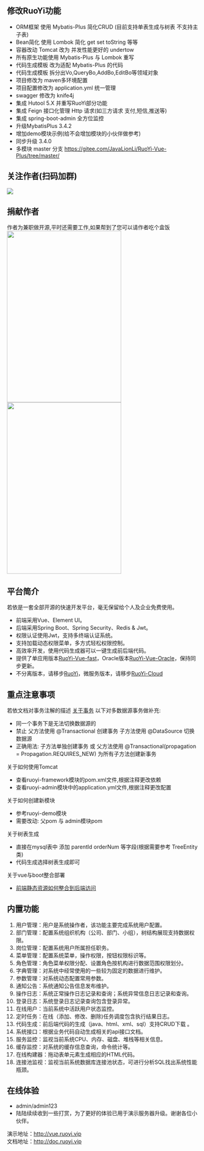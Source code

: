 ## 修改RuoYi功能

* ORM框架 使用 Mybatis-Plus 简化CRUD (目前支持单表生成与树表 不支持主子表)
* Bean简化 使用 Lombok 简化 get set toString 等等
* 容器改动 Tomcat 改为 并发性能更好的 undertow
* 所有原生功能使用 Mybatis-Plus 与 Lombok 重写
* 代码生成模板 改为适配 Mybatis-Plus 的代码
* 代码生成模板 拆分出Vo,QueryBo,AddBo,EditBo等领域对象
* 项目修改为 maven多环境配置
* 项目配置修改为 application.yml 统一管理
* swagger 修改为 knife4j
* 集成 Hutool 5.X 并重写RuoYi部分功能
* 集成 Feign 接口化管理 Http 请求(如三方请求 支付,短信,推送等)
* 集成 spring-boot-admin 全方位监控
* 升级MybatisPlus 3.4.2
* 增加demo模块示例(给不会增加模块的小伙伴做参考)
* 同步升级 3.4.0
* 多模块 master 分支 https://gitee.com/JavaLionLi/RuoYi-Vue-Plus/tree/master/

## 关注作者(扫码加群)
![](https://images.gitee.com/uploads/images/2021/0508/235345_5503356a_1766278.jpeg)

## 捐献作者
作者为兼职做开源,平时还需要工作,如果帮到了您可以请作者吃个盒饭  
<img src="https://images.gitee.com/uploads/images/2021/0525/101654_451e4523_1766278.jpeg" width="300px" height="450px" />
<img src="https://images.gitee.com/uploads/images/2021/0525/101713_3d18b119_1766278.jpeg" width="300px" height="450px" />

## 平台简介

若依是一套全部开源的快速开发平台，毫无保留给个人及企业免费使用。

* 前端采用Vue、Element UI。
* 后端采用Spring Boot、Spring Security、Redis & Jwt。
* 权限认证使用Jwt，支持多终端认证系统。
* 支持加载动态权限菜单，多方式轻松权限控制。
* 高效率开发，使用代码生成器可以一键生成前后端代码。
* 提供了单应用版本[RuoYi-Vue-fast](https://github.com/yangzongzhuan/RuoYi-Vue-fast)，Oracle版本[RuoYi-Vue-Oracle](https://github.com/yangzongzhuan/RuoYi-Vue-Oracle)，保持同步更新。
* 不分离版本，请移步[RuoYi](https://gitee.com/y_project/RuoYi)，微服务版本，请移步[RuoYi-Cloud](https://gitee.com/y_project/RuoYi-Cloud)

## 重点注意事项

若依文档对事务注解的描述 [关于事务](https://doc.ruoyi.vip/ruoyi/document/htsc.html#%E4%BA%8B%E5%8A%A1%E7%AE%A1%E7%90%86)  以下对多数据源事务做补充:
* 同一个事务下是无法切换数据源的
* 禁止 父方法使用 @Transactional 创建事务 子方法使用 @DataSource 切换数据源
* 正确用法: 子方法单独创建事务 或 父方法使用 @Transactional(propagation = Propagation.REQUIRES_NEW) 为所有子方法创建新事务

关于如何使用Tomcat
* 查看ruoyi-framework模块的pom.xml文件,根据注释更改依赖
* 查看ruoyi-admin模块中的application.yml文件,根据注释更改配置

关于如何创建新模块
* 参考ruoyi-demo模块
* 需要改动: 父pom 与 admin模块pom

关于树表生成
* 直接在mysql表中 添加 parentId orderNum 等字段(根据需要参考 TreeEntity类)
* 代码生成选择树表生成即可

关于vue与boot整合部署
* [前端静态资源如何整合到后端访问](https://doc.ruoyi.vip/ruoyi-vue/other/faq.html#前端静态资源如何整合到后端访问)

## 内置功能

1.  用户管理：用户是系统操作者，该功能主要完成系统用户配置。
2.  部门管理：配置系统组织机构（公司、部门、小组），树结构展现支持数据权限。
3.  岗位管理：配置系统用户所属担任职务。
4.  菜单管理：配置系统菜单，操作权限，按钮权限标识等。
5.  角色管理：角色菜单权限分配、设置角色按机构进行数据范围权限划分。
6.  字典管理：对系统中经常使用的一些较为固定的数据进行维护。
7.  参数管理：对系统动态配置常用参数。
8.  通知公告：系统通知公告信息发布维护。
9.  操作日志：系统正常操作日志记录和查询；系统异常信息日志记录和查询。
10. 登录日志：系统登录日志记录查询包含登录异常。
11. 在线用户：当前系统中活跃用户状态监控。
12. 定时任务：在线（添加、修改、删除)任务调度包含执行结果日志。
13. 代码生成：前后端代码的生成（java、html、xml、sql）支持CRUD下载 。
14. 系统接口：根据业务代码自动生成相关的api接口文档。
15. 服务监控：监视当前系统CPU、内存、磁盘、堆栈等相关信息。
16. 缓存监控：对系统的缓存信息查询，命令统计等。
17. 在线构建器：拖动表单元素生成相应的HTML代码。
18. 连接池监视：监视当前系统数据库连接池状态，可进行分析SQL找出系统性能瓶颈。

## 在线体验

- admin/admin123
- 陆陆续续收到一些打赏，为了更好的体验已用于演示服务器升级。谢谢各位小伙伴。

演示地址：http://vue.ruoyi.vip  
文档地址：http://doc.ruoyi.vip
